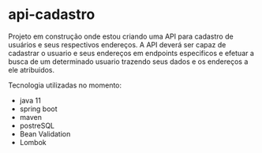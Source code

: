 # api-cadastro

Projeto em construção onde estou criando uma API para cadastro de usuários e seus respectivos endereços.
A API deverá ser capaz de cadastrar o usuario e seus endereços em endpoints especificos e efetuar a busca de um determinado usuario
trazendo seus dados e os endereços a ele atribuidos.

Tecnologia utilizadas no momento:

- java 11
- spring boot
- maven
- postreSQL
- Bean Validation
- Lombok
